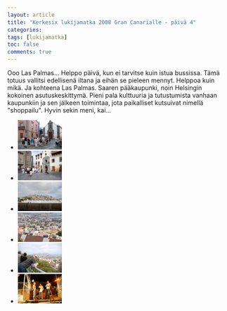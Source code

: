 ```yaml
---
layout: article
title: "Kerkesix lukijamatka 2008 Gran Canarialle - päivä 4"
categories:
tags: [lukijamatka]
toc: false
comments: true
---
```


Ooo Las Palmas... Helppo päivä, kun ei tarvitse kuin istua bussissa.
Tämä totuus vallitsi edellisenä iltana ja eihän se pieleen mennyt.
Helppoa kuin mikä. Ja kohteena Las Palmas. Saaren pääkaupunki, noin
Helsingin kokoinen asutuskeskittymä. Pieni pala kulttuuria ja
tutustumista vanhaan kaupunkiin ja sen jälkeen toimintaa, jota
paikalliset kutsuivat nimellä "shoppailu". Hyvin sekin meni, kai...

<div class="th-grid image-gallery" markdown="1">

- [![](/images/kerkesix-lukijamatka-2008-paiva-4/Thumbnails/DSC_0529.JPG)](/images/kerkesix-lukijamatka-2008-paiva-4/DSC_0529.JPG)
- [![](/images/kerkesix-lukijamatka-2008-paiva-4/Thumbnails/DSC_0550.JPG)](/images/kerkesix-lukijamatka-2008-paiva-4/DSC_0550.JPG)
- [![](/images/kerkesix-lukijamatka-2008-paiva-4/Thumbnails/DSC_0558.JPG)](/images/kerkesix-lukijamatka-2008-paiva-4/DSC_0558.JPG)
- [![](/images/kerkesix-lukijamatka-2008-paiva-4/Thumbnails/DSC_0577.JPG)](/images/kerkesix-lukijamatka-2008-paiva-4/DSC_0577.JPG)
- [![](/images/kerkesix-lukijamatka-2008-paiva-4/Thumbnails/DSC_0578.JPG)](/images/kerkesix-lukijamatka-2008-paiva-4/DSC_0578.JPG)
- [![](/images/kerkesix-lukijamatka-2008-paiva-4/Thumbnails/DSC_0587.JPG)](/images/kerkesix-lukijamatka-2008-paiva-4/DSC_0587.JPG)

</div>
